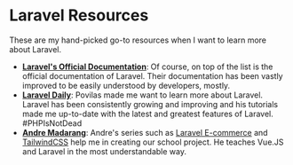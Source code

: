 # Laravel Resources
These are my hand-picked go-to resources when I want to learn more about Laravel.

* [**Laravel's Official Documentation**](https://laravel.com): Of course, on top of the list is the official documentation of Laravel. Their documentation has been vastly improved to be easily understood by developers, mostly.
* [**Laravel Daily**](https://www.youtube.com/channel/UCTuplgOBi6tJIlesIboymGA): Povilas made me want to learn more about Laravel. Laravel has been consistently growing and improving and his tutorials made me up-to-date with the latest and greatest features of Laravel. #PHPIsNotDead
* [**Andre Madarang**](https://www.youtube.com/channel/UCtb40EQj2inp8zuaQlLx3iQ): Andre's series such as [Laravel E-commerce](https://www.youtube.com/playlist?list=PLEhEHUEU3x5oPTli631ZX9cxl6cU_sDaR) and [TailwindCSS](https://www.youtube.com/playlist?list=PLEhEHUEU3x5p8cxOJ27w20LffCknp935L) help me in creating our school project. He teaches Vue.JS and Laravel in the most understandable way. 
